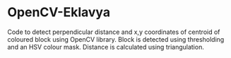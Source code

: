 # OpenCV-Eklavya
Code to detect perpendicular distance and x,y coordinates of centroid of coloured block using OpenCV library.
Block is detected using thresholding and an HSV colour mask. Distance is calculated using triangulation.
